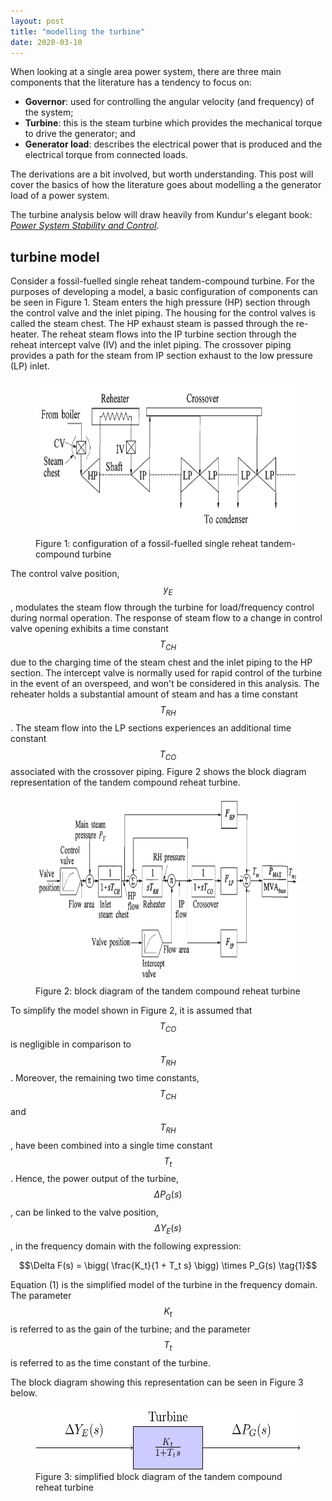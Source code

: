 ```yaml
---
layout: post
title: "modelling the turbine"
date: 2020-03-10
---
```


When looking at a single area power system, there are three main components that the literature has a tendency to focus on:

* **Governor**: used for controlling the angular velocity (and frequency) of the system;
* **Turbine**: this is the steam turbine which provides the mechanical torque to drive the generator; and
* **Generator load**: describes the electrical power that is produced and the electrical torque from connected loads. 

The derivations are a bit involved, but worth understanding. This post will cover the basics of how the literature goes about modelling a the generator load of a power system.

The turbine analysis below will draw heavily from Kundur's elegant book: [*Power System Stability and Control*](https://www.amazon.com.au/System-Stability-Control-Paperback-Prabha/dp/0070635153/ref=sr_1_1?qid=1586581887&refinements=p_27%3APrabha+Kundur&s=books&sr=1-1).

## turbine model
Consider a fossil-fuelled single reheat tandem-compound turbine. For the purposes of developing a model, a basic configuration of components can be seen in Figure 1. Steam enters the high pressure (HP) section through the control valve and the inlet piping. The housing for the control valves is called the steam chest. The HP exhaust steam is passed through the re-heater. The reheat steam flows into the IP turbine section through the reheat intercept valve (IV) and the inlet piping. The crossover piping provides a path for the steam from IP section exhaust to the low pressure (LP) inlet.

<figure>
	<img src="/assets/turbine_configuration.png" alt="Governor" height="250" class="center">
	<figcaption>Figure 1: configuration of a fossil-fuelled single reheat tandem-compound turbine</figcaption>
</figure>

The control valve position, $$y_E$$, modulates the steam flow through the turbine for load/frequency control during normal operation. The response of steam flow to a change in control valve opening exhibits a time constant $$T_{CH}$$ due to the charging time of the steam chest and the inlet piping to the HP section. The intercept valve is normally used for rapid control of the turbine in the event of an overspeed, and won't be considered in this analysis. The reheater holds a substantial amount of steam and has a time constant $$T_{RH}$$. The steam flow into the LP sections experiences an additional time constant $$T_{CO}$$ associated with the crossover piping. Figure 2 shows the block diagram representation of the tandem compound reheat turbine.

<figure>
	<img src="/assets/turbine_full_block_diagram.png" alt="Governor" height="300" class="center">
	<figcaption>Figure 2: block diagram of the tandem compound reheat turbine</figcaption>
</figure>

To simplify the model shown in Figure 2, it is assumed that $$T_{CO}$$ is negligible in comparison to $$T_{RH}$$. Moreover, the remaining two time constants, $$T_{CH}$$ and $$T_{RH}$$, have been combined into a single time constant $$T_t$$. Hence, the power output of the turbine, $$\Delta P_G(s)$$, can be linked to the valve position, $$\Delta Y_E(s)$$, in the frequency domain with the following expression:

$$\Delta F(s) = \bigg( \frac{K_t}{1 + T_t s} \bigg) \times P_G(s) \tag{1}$$

Equation (1) is the simplified model of the turbine in the frequency domain. The parameter $$K_t$$ is referred to as the gain of the turbine; and the parameter $$T_t$$ is referred to as the time constant of the turbine.

The block diagram showing this representation can be seen in Figure 3 below.   

<figure>
	<img src="/assets/turbine_model.png" alt="Turbine" height="100" class="center">
	<figcaption>Figure 3: simplified block diagram of the tandem compound reheat turbine</figcaption>
</figure>